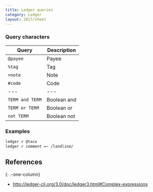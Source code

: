 ```yaml
---
title: Ledger queries
category: Ledger
layout: 2017/sheet
---
```


### Query characters

| Query           | Description |
| --------------- | ----------- |
| `@payee`        | Payee       |
| `%tag`          | Tag         |
| `=note`         | Note        |
| `#code`         | Code        |
| ---             | ---         |
| `TERM and TERM` | Boolean and |
| `TERM or TERM`  | Boolean or  |
| `not TERM`      | Boolean not |

### Examples

```sh
ledger r @taco
ledger r comment =~ /landline/
```

## References

{: .-one-column}

-   <http://ledger-cli.org/3.0/doc/ledger3.html#Complex-expressions>

